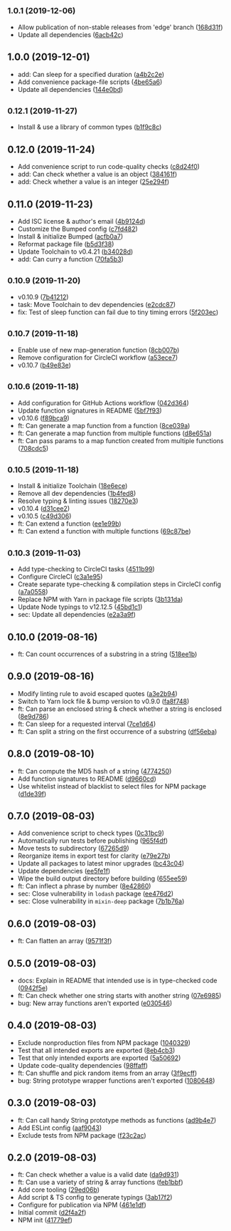 ## <small>1.0.1 (2019-12-06)</small>

* Allow publication of non-stable releases from 'edge' branch ([168d31f](https://github.com/skypilotcc/sugarbowl/commit/168d31f))
* Update all dependencies ([6acb42c](https://github.com/skypilotcc/sugarbowl/commit/6acb42c))



## 1.0.0 (2019-12-01)

* add: Can sleep for a specified duration ([a4b2c2e](https://github.com/skypilotcc/sugarbowl/commit/a4b2c2e))
* Add convenience package-file scripts ([4be65a6](https://github.com/skypilotcc/sugarbowl/commit/4be65a6))
* Update all dependencies ([144e0bd](https://github.com/skypilotcc/sugarbowl/commit/144e0bd))



## <small>0.12.1 (2019-11-27)</small>

* Install & use a library of common types ([b1f9c8c](https://github.com/skypilotcc/sugarbowl/commit/b1f9c8c))



## 0.12.0 (2019-11-24)

* Add convenience script to run code-quality checks ([c8d24f0](https://github.com/skypilotcc/sugarbowl/commit/c8d24f0))
* add: Can check whether a value is an object ([384161f](https://github.com/skypilotcc/sugarbowl/commit/384161f))
* add: Check whether a value is an integer ([25e294f](https://github.com/skypilotcc/sugarbowl/commit/25e294f))



## 0.11.0 (2019-11-23)

* Add ISC license & author's email ([4b9124d](https://github.com/skypilotcc/sugarbowl/commit/4b9124d))
* Customize the Bumped config ([c7fd482](https://github.com/skypilotcc/sugarbowl/commit/c7fd482))
* Install & initialize Bumped ([acfb0a7](https://github.com/skypilotcc/sugarbowl/commit/acfb0a7))
* Reformat package file ([b5d3f38](https://github.com/skypilotcc/sugarbowl/commit/b5d3f38))
* Update Toolchain to v0.4.21 ([b34028d](https://github.com/skypilotcc/sugarbowl/commit/b34028d))
* add: Can curry a function ([70fa5b3](https://github.com/skypilotcc/sugarbowl/commit/70fa5b3))



## <small>0.10.9 (2019-11-20)</small>

* v0.10.9 ([7b41212](https://github.com/skypilotcc/sugarbowl/commit/7b41212))
* task: Move Toolchain to dev dependencies ([e2cdc87](https://github.com/skypilotcc/sugarbowl/commit/e2cdc87))
* fix: Test of sleep function can fail due to tiny timing errors ([5f203ec](https://github.com/skypilotcc/sugarbowl/commit/5f203ec))



## <small>0.10.7 (2019-11-18)</small>

* Enable use of new map-generation function ([8cb007b](https://github.com/skypilotcc/sugarbowl/commit/8cb007b))
* Remove configuration for CircleCI workflow ([a53ece7](https://github.com/skypilotcc/sugarbowl/commit/a53ece7))
* v0.10.7 ([b49e83e](https://github.com/skypilotcc/sugarbowl/commit/b49e83e))



## <small>0.10.6 (2019-11-18)</small>

* Add configuration for GitHub Actions workflow ([042d364](https://github.com/skypilotcc/sugarbowl/commit/042d364))
* Update function signatures in README ([5bf7f93](https://github.com/skypilotcc/sugarbowl/commit/5bf7f93))
* v0.10.6 ([f89bca9](https://github.com/skypilotcc/sugarbowl/commit/f89bca9))
* ft: Can generate a map function from a function ([8ce039a](https://github.com/skypilotcc/sugarbowl/commit/8ce039a))
* ft: Can generate a map function from multiple functions ([d8e651a](https://github.com/skypilotcc/sugarbowl/commit/d8e651a))
* ft: Can pass params to a map function created from multiple functions ([708cdc5](https://github.com/skypilotcc/sugarbowl/commit/708cdc5))



## <small>0.10.5 (2019-11-18)</small>

* Install & initialize Toolchain ([18e6ece](https://github.com/skypilotcc/sugarbowl/commit/18e6ece))
* Remove all dev dependencies ([1b4fed8](https://github.com/skypilotcc/sugarbowl/commit/1b4fed8))
* Resolve typing & linting issues ([18270e3](https://github.com/skypilotcc/sugarbowl/commit/18270e3))
* v0.10.4 ([d31cee2](https://github.com/skypilotcc/sugarbowl/commit/d31cee2))
* v0.10.5 ([c49d306](https://github.com/skypilotcc/sugarbowl/commit/c49d306))
* ft: Can extend a function ([ee1e99b](https://github.com/skypilotcc/sugarbowl/commit/ee1e99b))
* ft: Can extend a function with multiple functions ([69c87be](https://github.com/skypilotcc/sugarbowl/commit/69c87be))



## <small>0.10.3 (2019-11-03)</small>

* Add type-checking to CircleCI tasks ([4511b99](https://github.com/skypilotcc/sugarbowl/commit/4511b99))
* Configure CircleCI ([c3a1e95](https://github.com/skypilotcc/sugarbowl/commit/c3a1e95))
* Create separate type-checking & compilation steps in CircleCI config ([a7a0558](https://github.com/skypilotcc/sugarbowl/commit/a7a0558))
* Replace NPM with Yarn in package file scripts ([3b131da](https://github.com/skypilotcc/sugarbowl/commit/3b131da))
* Update Node typings to v12.12.5 ([45bd1c1](https://github.com/skypilotcc/sugarbowl/commit/45bd1c1))
* sec: Update all dependencies ([e2a3a9f](https://github.com/skypilotcc/sugarbowl/commit/e2a3a9f))



## 0.10.0 (2019-08-16)

* ft: Can count occurrences of a substring in a string ([518ee1b](https://github.com/skypilotcc/sugarbowl/commit/518ee1b))



## 0.9.0 (2019-08-16)

* Modify linting rule to avoid escaped quotes ([a3e2b94](https://github.com/skypilotcc/sugarbowl/commit/a3e2b94))
* Switch to Yarn lock file & bump version to v0.9.0 ([fa8f748](https://github.com/skypilotcc/sugarbowl/commit/fa8f748))
* ft: Can parse an enclosed string & check whether a string is enclosed ([8e9d786](https://github.com/skypilotcc/sugarbowl/commit/8e9d786))
* ft: Can sleep for a requested interval ([7ce1d64](https://github.com/skypilotcc/sugarbowl/commit/7ce1d64))
* ft: Can split a string on the first occurrence of a substring ([df56eba](https://github.com/skypilotcc/sugarbowl/commit/df56eba))



## 0.8.0 (2019-08-10)

* ft: Can compute the MD5 hash of a string ([4774250](https://github.com/skypilotcc/sugarbowl/commit/4774250))
* Add function signatures to README ([d9660cd](https://github.com/skypilotcc/sugarbowl/commit/d9660cd))
* Use whitelist instead of blacklist to select files for NPM package ([d1de39f](https://github.com/skypilotcc/sugarbowl/commit/d1de39f))



## 0.7.0 (2019-08-03)

* Add convenience script to check types ([0c31bc9](https://github.com/skypilotcc/sugarbowl/commit/0c31bc9))
* Automatically run tests before publishing ([965f4df](https://github.com/skypilotcc/sugarbowl/commit/965f4df))
* Move tests to subdirectory ([67265d9](https://github.com/skypilotcc/sugarbowl/commit/67265d9))
* Reorganize items in export test for clarity ([e79e27b](https://github.com/skypilotcc/sugarbowl/commit/e79e27b))
* Update all packages to latest minor upgrades ([bc43c04](https://github.com/skypilotcc/sugarbowl/commit/bc43c04))
* Update dependencies ([ee5fe1f](https://github.com/skypilotcc/sugarbowl/commit/ee5fe1f))
* Wipe the build output directory before building ([655ee59](https://github.com/skypilotcc/sugarbowl/commit/655ee59))
* ft: Can inflect a phrase by number ([8e42860](https://github.com/skypilotcc/sugarbowl/commit/8e42860))
* sec: Close vulnerability in `lodash` package ([ee476d2](https://github.com/skypilotcc/sugarbowl/commit/ee476d2))
* sec: Close vulnerability in `mixin-deep` package ([7b1b76a](https://github.com/skypilotcc/sugarbowl/commit/7b1b76a))



## 0.6.0 (2019-08-03)

* ft: Can flatten an array ([9571f3f](https://github.com/skypilotcc/sugarbowl/commit/9571f3f))



## 0.5.0 (2019-08-03)

* docs: Explain in README that intended use is in type-checked code ([0942f5e](https://github.com/skypilotcc/sugarbowl/commit/0942f5e))
* ft: Can check whether one string starts with another string ([07e6985](https://github.com/skypilotcc/sugarbowl/commit/07e6985))
* bug: New array functions aren't exported ([e030546](https://github.com/skypilotcc/sugarbowl/commit/e030546))



## 0.4.0 (2019-08-03)

* Exclude nonproduction files from NPM package ([1040329](https://github.com/skypilotcc/sugarbowl/commit/1040329))
* Test that all intended exports are exported ([8eb4cb3](https://github.com/skypilotcc/sugarbowl/commit/8eb4cb3))
* Test that only intended exports are exported ([5a50692](https://github.com/skypilotcc/sugarbowl/commit/5a50692))
* Update code-quality dependencies ([98ffaff](https://github.com/skypilotcc/sugarbowl/commit/98ffaff))
* ft: Can shuffle and pick random items from an array ([3f9ecff](https://github.com/skypilotcc/sugarbowl/commit/3f9ecff))
* bug: String prototype wrapper functions aren't exported ([1080648](https://github.com/skypilotcc/sugarbowl/commit/1080648))



## 0.3.0 (2019-08-03)

* ft: Can call handy String prototype methods as functions ([ad9b4e7](https://github.com/skypilotcc/sugarbowl/commit/ad9b4e7))
* Add ESLint config ([aaf9043](https://github.com/skypilotcc/sugarbowl/commit/aaf9043))
* Exclude tests from NPM package ([f23c2ac](https://github.com/skypilotcc/sugarbowl/commit/f23c2ac))



## 0.2.0 (2019-08-03)

* ft: Can check whether a value is a valid date ([da9d931](https://github.com/skypilotcc/sugarbowl/commit/da9d931))
* ft: Can use a variety of string & array functions ([feb1bbf](https://github.com/skypilotcc/sugarbowl/commit/feb1bbf))
* Add core tooling ([29ed06b](https://github.com/skypilotcc/sugarbowl/commit/29ed06b))
* Add script & TS config to generate typings ([3ab17f2](https://github.com/skypilotcc/sugarbowl/commit/3ab17f2))
* Configure for publication via NPM ([461e1df](https://github.com/skypilotcc/sugarbowl/commit/461e1df))
* Initial commit ([d2f4a2f](https://github.com/skypilotcc/sugarbowl/commit/d2f4a2f))
* NPM init ([41779ef](https://github.com/skypilotcc/sugarbowl/commit/41779ef))



